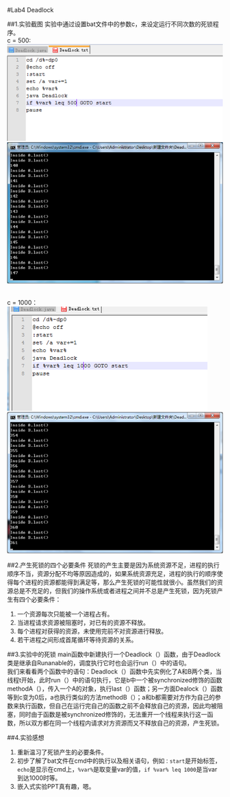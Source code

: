 #Lab4 Deadlock

##1.实验截图
实验中通过设置bat文件中的参数c，来设定运行不同次数的死锁程序。
</br>c = 500:
</br>![](https://github.com/CYXXYC/for-graph/blob/master/lab4_c%3D500.png)
![](https://github.com/CYXXYC/for-graph/blob/master/lab4_500time.png)

</br>c = 1000：
</br>![](https://github.com/CYXXYC/for-graph/blob/master/lab4_c%3D1000.png)
![](https://github.com/CYXXYC/for-graph/blob/master/lab4_1000times.png)
</br>

##2.产生死锁的四个必要条件
死锁的产生主要是因为系统资源不足，进程的执行顺序不当，资源分配不均等原因造成的，如果系统资源充足，进程的执行的顺序使得每个进程的资源都能得到满足等，那么产生死锁的可能性就很小。虽然我们的资源总是不充足的，但我们的操作系统或者进程之间并不总是产生死锁，因为死锁产生有四个必要条件：
</br>
1. 一个资源每次只能被一个进程占有。</br>
2. 当进程请求资源被阻塞时，对已有的资源不释放。</br>
3. 每个进程对获得的资源，未使用完前不对资源进行释放。</br>
4. 若干进程之间形成首尾循环等待资源的关系。</br>

##3.实验中的死锁
main函数中新建执行一个Deadlock（）函数，由于Deadlock类是继承自Runanable的，调度执行它时也会运行run（）中的语句。
</br>我们来看看两个函数中的语句：Deadlock（）函数中先实例化了A和B两个类，当线程t开始，此时run（）中的语句执行，它是b中一个被synchronized修饰的函数methodA（），传入一个A的对象，执行last（）函数；另一方面Dealock（）函数等到c变为0后，a也执行类似的方法methodB（）；a和b都需要对方作为自己的参数来执行函数，但自己在运行完自己的函数之前不会释放自己的资源，因此均被阻塞，同时由于函数是被synchronized修饰的，无法重开一个线程来执行这一函数，所以双方都在同一个线程内请求对方资源而又不释放自己的资源，产生死锁。

##4.实验感想
1. 重新温习了死锁产生的必要条件。
2. 初步了解了bat文件在cmd中的执行以及相关语句，例如`：start`是开始标签，`echo`是显示在cmd上，`%var%`是取变量var的值，`if %var% leq 1000`是当var到达1000时等。
3. 嵌入式实验PPT真有趣，嗯。